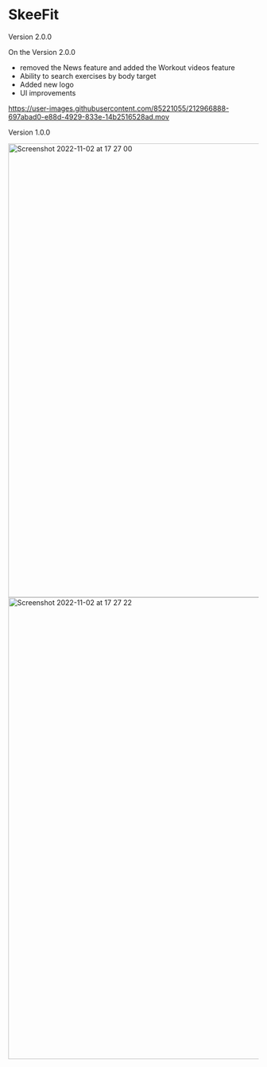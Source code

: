 # SkeeFit 

Version 2.0.0

On the Version 2.0.0 
- removed the News feature and added the Workout videos feature
- Ability to search exercises by body target 
- Added new logo
- UI improvements

https://user-images.githubusercontent.com/85221055/212966888-697abad0-e88d-4929-833e-14b2516528ad.mov





Version 1.0.0

<img width="912" alt="Screenshot 2022-11-02 at 17 27 00" src="https://user-images.githubusercontent.com/85221055/199559775-be39bd69-6ed7-4399-9e89-1f7a9ca6ef0d.png">


<img width="928" alt="Screenshot 2022-11-02 at 17 27 22" src="https://user-images.githubusercontent.com/85221055/199559946-033d7d32-abf3-4ab3-8f2e-9975c85045dd.png">
